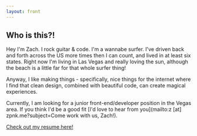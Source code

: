 ```yaml
---
layout: front
---
```


## Who is this?!

Hey I'm Zach. I rock guitar & code. I'm a wannabe surfer. I've driven back and forth across the US more times then I can count, and lived in at least six states. Right now I'm living in Las Vegas and really loving the sun, although the beach is a little far for that whole surfer thing!

Anyway, I like making things - specifically, nice things for the internet where I find that clean design, combined with beautiful code, can create magical experiences.

Currently, I am looking for a junior front-end/developer position in the Vegas area. If you think I'd be a good fit [I'd love to hear from you](mailto:z [at] zpnk.me?subject=Come work with us, Zach!). 

[Check out my resume here!](https://dl.dropboxusercontent.com/u/15878/ZachKollegger-CV.pdf)
